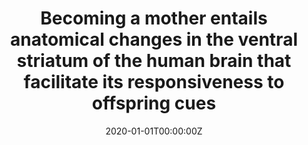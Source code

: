 ---
title: "Becoming a mother entails anatomical changes in the ventral striatum of the human brain that facilitate its responsiveness to offspring cues"
authors:
- Elseline Hoekzema
- Christian K. Tamnes
- Puck Berns
- Erika Barba-Müller
- Cristina Pozzobon
- Marisol Picado
- Florencio Lucco
- Magdalena Martínez García
- Manuel Desco
- Agustín Ballesteros
- Eveline A. Crone
- Óscar Vilarroya
- Susana Carmona
date: "2020-01-01T00:00:00Z"
doi: ""
publishDate: "2020-01-01T00:00:00Z"
publication_types: ["2"]
publication: "In *Psychoneuroendocrinology*"
tags:
- Maternidad
featured: false
links:
- name: Enlace al artículo
  url: https://www.sciencedirect.com/science/article/pii/S030645301931248X
---